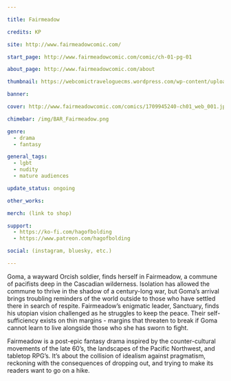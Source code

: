 ```yaml
---

title: Fairmeadow

credits: KP

site: http://www.fairmeadowcomic.com/

start_page: http://www.fairmeadowcomic.com/comic/ch-01-pg-01

about_page: http://www.fairmeadowcomic.com/about

thumbnail: https://webcomictraveloguecms.wordpress.com/wp-content/uploads/2024/02/hubbox_fairmeadow.png

banner:

cover: http://www.fairmeadowcomic.com/comics/1709945240-ch01_web_001.jpg

chimebar: /img/BAR_Fairmeadow.png

genre: 
  - drama
  - fantasy

general_tags: 
  - lgbt
  - nudity
  - mature audiences

update_status: ongoing

other_works:

merch: (link to shop)

support: 
  - https://ko-fi.com/hagofbolding
  - https://www.patreon.com/hagofbolding

social: (instagram, bluesky, etc.)

---
```


Goma, a wayward Orcish soldier, finds herself in Fairmeadow, a commune of pacifists deep in the Cascadian wilderness. Isolation has allowed the commune to thrive in the shadow of a century-long war, but Goma’s arrival brings troubling reminders of the world outside to those who have settled there in search of respite.  Fairmeadow’s enigmatic leader, Sanctuary, finds his utopian vision challenged as he struggles to keep the peace. Their self-sufficiency exists on thin margins - margins that threaten to break if Goma cannot learn to live alongside those who she has sworn to fight. 

Fairmeadow is a post-epic fantasy drama inspired by the counter-cultural movements of the late 60’s, the landscapes of the Pacific Northwest, and tabletop RPG’s. It’s about the collision of idealism against pragmatism, reckoning with the consequences of dropping out, and trying to make its readers want to go on a hike.